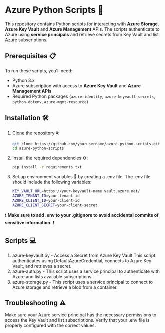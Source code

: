 # Azure Python Scripts 🚀

This repository contains Python scripts for interacting with **Azure Storage**, **Azure Key Vault** and **Azure Management** APIs. The scripts authenticate to Azure using **service principals** and retrieve secrets from Key Vault and list Azure subscriptions.

## Prerequisites 📋

To run these scripts, you'll need:
- Python 3.x
- Azure subscription with access to **Azure Key Vault** and **Azure Management APIs**
- Required Python packages (`azure-identity`, `azure-keyvault-secrets`, `python-dotenv`, `azure-mgmt-resource`)

## Installation 🛠️

1. Clone the repository ⬇️:
   ```bash
   git clone https://github.com/yourusername/azure-python-scripts.git
   cd azure-python-scripts
2. Install the required dependencies ⚙️:
   ```bash
   pip install -r requirements.txt
3. Set up environment variables 🌿 by creating a .env file. The .env file should include the following variables:
   ```bash
   KEY_VAULT_URL=https://your-keyvault-name.vault.azure.net/
   AZURE_TENANT_ID=your-tenant-id
   AZURE_CLIENT_ID=your-client-id
   AZURE_CLIENT_SECRET=your-client-secret

❗ **Make sure to add .env to your .gitignore to avoid accidental commits of sensitive information.** ❗

## Scripts 💻
1. azure-keyvault.py - Access a Secret from Azure Key Vault
This script authenticates using DefaultAzureCredential, connects to Azure Key Vault, and retrieves a secret.
2. azure-auth.py - This script uses a service principal to authenticate with Azure and lists available subscriptions.
3. azure-storage.py - This script uses a service principal to connect to Azure storage and retrieve a blob from a container.
## Troubleshooting ⚠️
Make sure your Azure service principal has the necessary permissions to access the Key Vault and list subscriptions.
Verify that your .env file is properly configured with the correct values.